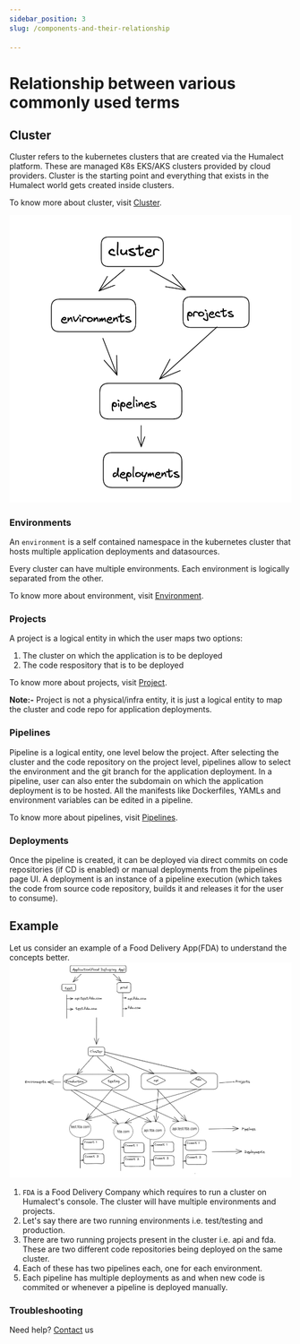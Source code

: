```yaml
---
sidebar_position: 3
slug: /components-and-their-relationship

---
```


# Relationship between various commonly used terms

## Cluster
Cluster refers to the kubernetes clusters that are created via the Humalect platform. These are managed K8s EKS/AKS clusters provided by cloud providers. Cluster is the starting point and everything that exists in the Humalect world gets created inside clusters.

To know more about cluster, visit [Cluster](./../cluster-overview).

![image.png](./../static/img/components-relationship.png)

### Environments
An `environment` is a self contained namespace in the kubernetes cluster that hosts multiple application deployments and datasources.

Every cluster can have multiple environments. Each environment is logically separated from the other.

To know more about environment, visit [Environment](./../Environments/Overview).

### Projects

A project is a logical entity in which the user maps two options:
1. The cluster on which the application is to be deployed
2. The code respository that is to be deployed

To know more about projects, visit [Project](./../projects/overview).

<b>Note:-</b> Project is not a physical/infra entity, it is just a logical entity to map the cluster and code repo for application deployments.

### Pipelines
Pipeline is a logical entity, one level below the project. After selecting the cluster and the code repository on the project level, pipelines allow to select the environment and the git branch for the application deployment. In a pipeline, user can also enter the subdomain on which the application deployment is to be hosted. All the manifests like Dockerfiles, YAMLs and environment variables can be edited in a pipeline.

To know more about pipelines, visit [Pipelines](./../Pipelines/overview).

### Deployments
Once the pipeline is created, it can be deployed via direct commits on code repositories (if CD is enabled) or manual deployments from the pipelines page UI. A deployment is an instance of a pipeline execution (which takes the code from source code repository, builds it and releases it for the user to consume).
<!---
To know more about deployments, visit [Deployments](https://docs.humalect.com/en/deploymentPage).
--->
## Example
Let us consider an example of a Food Delivery App(FDA) to understand the concepts better.
![relationsip-example.png](./../static/img/relationship-example.png)
1. `FDA` is a Food Delivery Company which requires to run a cluster on Humalect's console. The cluster will have multiple environments and projects.
2. Let's say there are two running environments i.e. test/testing and production.
3. There are two running projects present in the cluster i.e. api and fda. These are two different code repositories being deployed on the same cluster.
4. Each of these has two pipelines each, one for each environment.
5. Each pipeline has multiple deployments as and when new code is commited or whenever a pipeline is deployed manually.


### Troubleshooting
Need help? [Contact](./../Contact-us/reach-out-to-us) us
